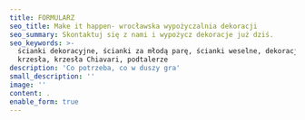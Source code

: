 ```yaml
---
title: FORMULARZ
seo_title: Make it happen- wrocławska wypożyczalnia dekoracji
seo_summary: Skontaktuj się z nami i wypożycz dekoracje już dziś.
seo_keywords: >-
  ścianki dekoracyjne, ścianki za młodą parę, ścianki weselne, dekoracje,
  krzesła, krzesła Chiavari, podtalerze
description: 'Co potrzeba, co w duszy gra'
small_description: ''
image: ''
content: .
enable_form: true
---
```


